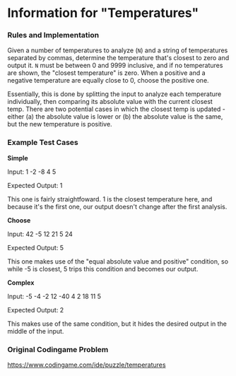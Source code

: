 # Information for "Temperatures"

### Rules and Implementation

Given a number of temperatures to analyze (`N`) and a string of temperatures separated by commas, determine the temperature that's closest to zero and output it. `N` must be between 0 and 9999 inclusive, and if no temperatures are shown, the "closest temperature" is zero. When a positive and a negative temperature are equally close to 0, choose the positive one.

Essentially, this is done by splitting the input to analyze each temperature individually, then comparing its absolute value with the current closest temp. There are two potential cases in which the closest temp is updated - either (a) the absolute value is lower or (b) the absolute value is the same, but the new temperature is positive.

### Example Test Cases

**Simple**

Input: 1 -2 -8 4 5

Expected Output: 1

This one is fairly straightfoward. 1 is the closest temperature here, and because it's the first one, our output doesn't change after the first analysis.

**Choose**

Input: 42 -5 12 21 5 24

Expected Output: 5

This one makes use of the "equal absolute value and positive" condition, so while -5 is closest, 5 trips this condition and becomes our output.

**Complex**

Input: -5 -4 -2 12 -40 4 2 18 11 5

Expected Output: 2

This makes use of the same condition, but it hides the desired output in the middle of the input.

### Original Codingame Problem

https://www.codingame.com/ide/puzzle/temperatures
